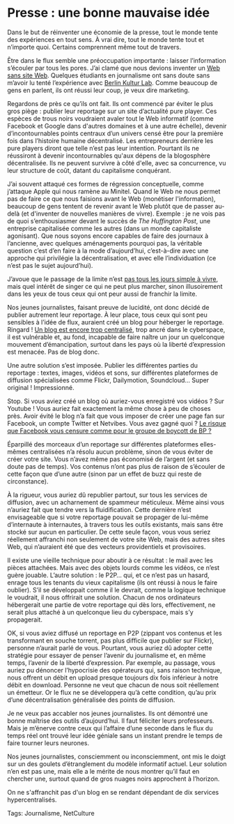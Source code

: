 # Presse : une bonne mauvaise idée

Dans le but de réinventer une économie de la presse, tout le monde tente des expériences en tout sens. À vrai dire, tout le monde tente tout et n’importe quoi. Certains comprennent même tout de travers.

Être dans le flux semble une préoccupation importante : laisser l’information s’écouler par tous les pores. J’ai clamé que nous devions inventer un [Web sans site Web](http://blog.tcrouzet.com/2010/05/05/web-sans-site-web-2/). Quelques étudiants en journalisme ont sans doute sans m’avoir lu tenté l’expérience avec [Berlin Kultur Lab](http://fr.readwriteweb.com/2010/06/29/a-la-une/comment-crer-mdia-en-deux-temps-trois-mouvements/). Comme beaucoup de gens en parlent, ils ont réussi leur coup, je veux dire marketing.

Regardons de près ce qu’ils ont fait. Ils ont commencé par éviter le plus gros piège : publier leur reportage sur un site d’actualité pure player. Ces espèces de trous noirs voudraient avaler tout le Web informatif (comme Facebook et Google dans d'autres domaines et à une autre échelle), devenir d’incontournables points centraux d’un univers censé être pour la première fois dans l’histoire humaine décentralisé. Les entrepreneurs derrière les pure players diront que telle n’est pas leur intention. Pourtant ils ne réussiront à devenir incontournables qu'aux dépens de la blogosphère décentralisée. Ils ne peuvent survivre à côté d'elle, avec sa concurrence, vu leur structure de coût, datant du capitalisme conquérant.

J’ai souvent attaqué ces formes de régression conceptuelle, comme j’attaque Apple qui nous ramène au Minitel. Quand le Web ne nous permet pas de faire ce que nous faisions avant le Web (monétiser l'information), beaucoup de gens tentent de revenir avant le Web plutôt que de passer au-delà (et d'inventer de nouvelles manières de vivre). Exemple : je ne vois pas de quoi s’enthousiasmer devant le succès de *The Huffington Post*, une entreprise capitalisée comme les autres (dans un monde capitaliste agonisant). Que nous soyons encore capables de faire des journaux à l’ancienne, avec quelques aménagements pourquoi pas, la véritable question c’est d’en faire à la mode d’aujourd’hui, c’est-à-dire avec une approche qui privilégie la décentralisation, et avec elle l’individuation (ce n’est pas le sujet aujourd’hui).

J’avoue que le passage de la limite n’est [pas tous les jours simple à vivre](http://blog.tcrouzet.com/2010/06/29/le-genie-du-lieu/), mais quel intérêt de singer ce qui ne peut plus marcher, sinon illusoirement dans les yeux de tous ceux qui ont peur aussi de franchir la limite.

Nos jeunes journalistes, faisant preuve de lucidité, ont donc décidé de publier autrement leur reportage. À leur place, tous ceux qui sont peu sensibles à l’idée de flux, auraient créé un blog pour héberger le reportage. Ringard ! [Un blog est encore trop centralisé](http://blog.tcrouzet.com/2010/05/25/pas-oublie-livre/), trop ancré dans le cyberspace, il est vulnérable et, au fond, incapable de faire naître un jour un quelconque mouvement d’émancipation, surtout dans les pays où la liberté d’expression est menacée. Pas de blog donc.

Une autre solution s’est imposée. Publier les différentes parties du reportage : textes, images, vidéos et sons, sur différentes plateformes de diffusion spécialisées comme Flickr, Dailymotion, Soundcloud… Super original ! Impressionné.

Stop. Si vous aviez créé un blog où auriez-vous enregistré vos vidéos ? Sur Youtube ! Vous auriez fait exactement la même chose à peu de choses près. Avoir évité le blog n’a fait que vous imposer de créer une page fan sur Facebook, un compte Twitter et Netvibes. Vous avez gagné quoi ? [Le risque que Facebook vous censure comme pour le groupe de boycott de BP ?](http://www.silicon.fr/fr/news/2010/06/29/censure___facebook_ferme_la_page_groupe_perd_800_000_fans_en_supprimant_un_groupe_de_boycott_de_bp)

Éparpillé des morceaux d’un reportage sur différentes plateformes elles-mêmes centralisées n’a résolu aucun problème, sinon de vous éviter de créer votre site. Vous n’avez même pas économisé de l’argent (et sans doute pas de temps). Vos contenus n’ont pas plus de raison de s’écouler de cette façon que d’une autre (sinon par un effet de buzz qui reste de circonstance).

À la rigueur, vous auriez dû republier partout, sur tous les services de diffusion, avec un acharnement de spammeur méticuleux. Même ainsi vous n’auriez fait que tendre vers la fluidification. Cette dernière n’est envisageable que si votre reportage pouvait se propager de lui-même d’internaute à internautes, à travers tous les outils existants, mais sans être stocké sur aucun en particulier. De cette seule façon, vous vous seriez réellement affranchi non seulement de votre site Web, mais des autres sites Web, qui n’auraient été que des vecteurs providentiels et provisoires.

Il existe une vieille technique pour aboutir à ce résultat : le mail avec les pièces attachées. Mais avec des objets lourds comme les vidéos, ce n’est guère jouable. L’autre solution : le P2P… qui, et ce n’est pas un hasard, enrage tous les tenants du vieux capitalisme (ils ont réussi à nous le faire oublier). S’il se développait comme il le devrait, comme la logique technique le voudrait, il nous offrirait une solution. Chacun de nos ordinateurs hébergerait une partie de votre reportage qui dès lors, effectivement, ne serait plus attaché à un quelconque lieu du cyberspace, mais s’y propagerait.

OK, si vous aviez diffusé un reportage en P2P (zippant vos contenus et les transformant en souche torrent, pas plus difficile que publier sur Flickr), personne n’aurait parlé de vous. Pourtant, vous auriez dû adopter cette stratégie pour essayer de penser l’avenir du journalisme et, en même temps, l’avenir de la liberté d’expression. Par exemple, au passage, vous auriez pu dénoncer l’hypocrisie des opérateurs qui, sans raison technique, nous offrent un débit en upload presque toujours dix fois inférieur à notre débit en download. Personne ne veut que chacun de nous soit réellement un émetteur. Or le flux ne se développera qu’à cette condition, qu’au prix d’une décentralisation généralisée des points de diffusion.

Je ne veux pas accabler nos jeunes journalistes. Ils ont démontré une bonne maîtrise des outils d’aujourd’hui. Il faut féliciter leurs professeurs. Mais je m’énerve contre ceux qui l’affaire d’une seconde dans le flux du temps réel ont trouvé leur idée géniale sans un instant prendre le temps de faire tourner leurs neurones.

Nos jeunes journalistes, consciemment ou inconsciemment, ont mis le doigt sur un des goulets d’étranglement du modèle informatif actuel. Leur solution n’en est pas une, mais elle a le mérite de nous montrer qu’il faut en chercher une, surtout quand de gros nuages noirs approchent à l’horizon.

On ne s'affranchit pas d'un blog en se rendant dépendant de dix services hypercentralisés.

Tags: Journalisme, NetCulture